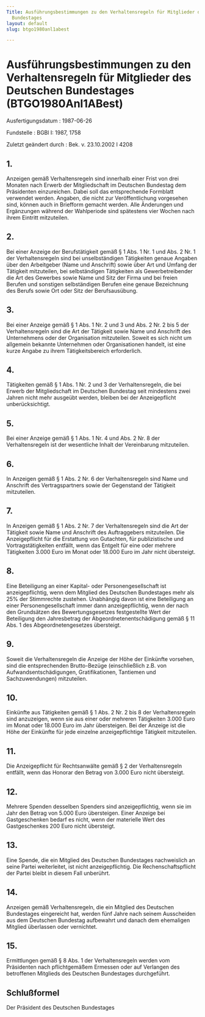 ```yaml
---
Title: Ausführungsbestimmungen zu den Verhaltensregeln für Mitglieder des Deutschen
  Bundestages
layout: default
slug: btgo1980anl1abest

---
```


# Ausführungsbestimmungen zu den Verhaltensregeln für Mitglieder des Deutschen Bundestages (BTGO1980Anl1ABest)

Ausfertigungsdatum
:   1987-06-26

Fundstelle
:   BGBl I: 1987, 1758

Zuletzt geändert durch
:   Bek. v. 23.10.2002 I 4208


## 1.

Anzeigen gemäß Verhaltensregeln sind innerhalb einer Frist von drei
Monaten nach Erwerb der Mitgliedschaft im Deutschen Bundestag dem
Präsidenten einzureichen. Dabei soll das entsprechende Formblatt
verwendet werden. Angaben, die nicht zur Veröffentlichung vorgesehen
sind, können auch in Briefform gemacht werden.
Alle Änderungen und Ergänzungen während der Wahlperiode sind
spätestens vier Wochen nach ihrem Eintritt mitzuteilen.


## 2.

Bei einer Anzeige der Berufstätigkeit gemäß § 1 Abs. 1 Nr. 1 und Abs.
2 Nr. 1 der Verhaltensregeln sind bei unselbständigen Tätigkeiten
genaue Angaben über den Arbeitgeber (Name und Anschrift) sowie über
Art und Umfang der Tätigkeit mitzuteilen, bei selbständigen
Tätigkeiten als Gewerbetreibender die Art des Gewerbes sowie Name und
Sitz der Firma und bei freien Berufen und sonstigen selbständigen
Berufen eine genaue Bezeichnung des Berufs sowie Ort oder Sitz der
Berufsausübung.


## 3.

Bei einer Anzeige gemäß § 1 Abs. 1 Nr. 2 und 3 und Abs. 2 Nr. 2 bis 5
der Verhaltensregeln sind die Art der Tätigkeit sowie Name und
Anschrift des Unternehmens oder der Organisation mitzuteilen. Soweit
es sich nicht um allgemein bekannte Unternehmen oder Organisationen
handelt, ist eine kurze Angabe zu ihrem Tätigkeitsbereich
erforderlich.


## 4.

Tätigkeiten gemäß § 1 Abs. 1 Nr. 2 und 3 der Verhaltensregeln, die bei
Erwerb der Mitgliedschaft im Deutschen Bundestag seit mindestens zwei
Jahren nicht mehr ausgeübt werden, bleiben bei der Anzeigepflicht
unberücksichtigt.


## 5.

Bei einer Anzeige gemäß § 1 Abs. 1 Nr. 4 und Abs. 2 Nr. 8 der
Verhaltensregeln ist der wesentliche Inhalt der Vereinbarung
mitzuteilen.


## 6.

In Anzeigen gemäß § 1 Abs. 2 Nr. 6 der Verhaltensregeln sind Name und
Anschrift des Vertragspartners sowie der Gegenstand der Tätigkeit
mitzuteilen.


## 7.

In Anzeigen gemäß § 1 Abs. 2 Nr. 7 der Verhaltensregeln sind die Art
der Tätigkeit sowie Name und Anschrift des Auftraggebers mitzuteilen.
Die Anzeigepflicht für die Erstattung von Gutachten, für
publizistische und Vortragstätigkeiten entfällt, wenn das Entgelt für
eine oder mehrere Tätigkeiten 3.000 Euro im Monat oder 18.000 Euro im
Jahr nicht übersteigt.


## 8.

Eine Beteiligung an einer Kapital- oder Personengesellschaft ist
anzeigepflichtig, wenn dem Mitglied des Deutschen Bundestages mehr als
25% der Stimmrechte zustehen.
Unabhängig davon ist eine Beteiligung an einer Personengesellschaft
immer dann anzeigepflichtig, wenn der nach den Grundsätzen des
Bewertungsgesetzes festgestellte Wert der Beteiligung den Jahresbetrag
der Abgeordnetenentschädigung gemäß § 11 Abs. 1 des
Abgeordnetengesetzes übersteigt.


## 9.

Soweit die Verhaltensregeln die Anzeige der Höhe der Einkünfte
vorsehen, sind die entsprechenden Brutto-Bezüge (einschließlich z.B.
von Aufwandsentschädigungen, Gratifikationen, Tantiemen und
Sachzuwendungen) mitzuteilen.


## 10.

Einkünfte aus Tätigkeiten gemäß § 1 Abs. 2 Nr. 2 bis 8 der
Verhaltensregeln sind anzuzeigen, wenn sie aus einer oder mehreren
Tätigkeiten 3.000 Euro im Monat oder 18.000 Euro im Jahr übersteigen.
Bei der Anzeige ist die Höhe der Einkünfte für jede einzelne
anzeigepflichtige Tätigkeit mitzuteilen.


## 11.

Die Anzeigepflicht für Rechtsanwälte gemäß § 2 der Verhaltensregeln
entfällt, wenn das Honorar den Betrag von 3.000 Euro nicht übersteigt.


## 12.

Mehrere Spenden desselben Spenders sind anzeigepflichtig, wenn sie im
Jahr den Betrag von 5.000 Euro übersteigen.
Einer Anzeige bei Gastgeschenken bedarf es nicht, wenn der materielle
Wert des Gastgeschenkes 200 Euro nicht übersteigt.


## 13.

Eine Spende, die ein Mitglied des Deutschen Bundestages nachweislich
an seine Partei weiterleitet, ist nicht anzeigepflichtig. Die
Rechenschaftspflicht der Partei bleibt in diesem Fall unberührt.


## 14.

Anzeigen gemäß Verhaltensregeln, die ein Mitglied des Deutschen
Bundestages eingereicht hat, werden fünf Jahre nach seinem Ausscheiden
aus dem Deutschen Bundestag aufbewahrt und danach dem ehemaligen
Mitglied überlassen oder vernichtet.


## 15.

Ermittlungen gemäß § 8 Abs. 1 der Verhaltensregeln werden vom
Präsidenten nach pflichtgemäßem Ermessen oder auf Verlangen des
betroffenen Mitglieds des Deutschen Bundestages durchgeführt.


## Schlußformel

Der Präsident des Deutschen Bundestages

